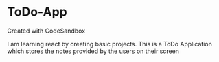 # ToDo-App

Created with CodeSandbox

I am learning react by creating basic projects.
This is a ToDo Application which stores the notes provided by the users on their screen
